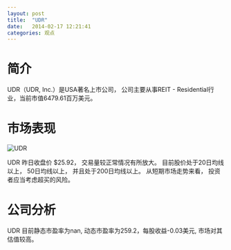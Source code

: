 ```yaml
---
layout: post
title:  "UDR"
date:   2014-02-17 12:21:41
categories: 观点
---
```


# 简介
UDR（UDR, Inc.）是USA著名上市公司，
公司主要从事REIT - Residential行业，当前市值6479.61百万美元。

# 市场表现

![UDR](http://finviz.com/chart.ashx?t=UDR&ty=c&ta=1&p=d&s=l)

UDR 昨日收盘价 $25.92，
交易量较正常情况有所放大。
目前股价处于20日均线以上，
50日均线以上，
并且处于200日均线以上。
从短期市场走势来看，
投资者应当考虑超买的风险。

# 公司分析
UDR 目前静态市盈率为nan, 动态市盈率为259.2，每股收益-0.03美元,
市场对其估值较高。
